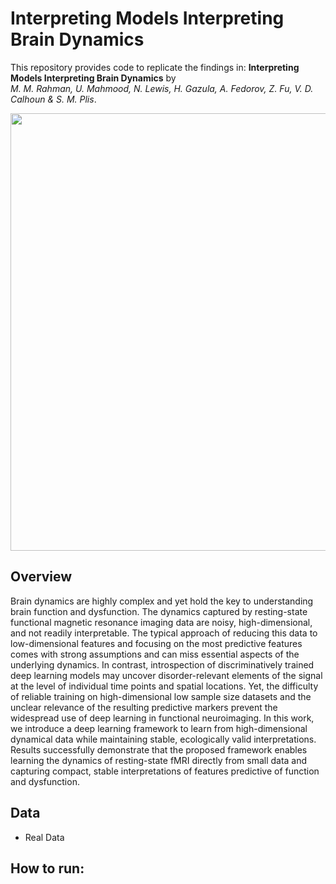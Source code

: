 Interpreting Models Interpreting Brain Dynamics 
=====================
This repository provides code to replicate the findings in:
**Interpreting Models Interpreting Brain Dynamics** by<br/>
*M. M. Rahman, U. Mahmood, N. Lewis, H. Gazula, A. Fedorov, Z. Fu, V. D. Calhoun & S. M. Plis*.

<img src="https://raw.githubusercontent.com/mmrahman21/model_introspection/tree/master/doc/figures/main_diagram.png" width="700">


## Overview
Brain dynamics are highly complex and yet hold the key to understanding brain function and dysfunction. The dynamics captured by resting-state functional magnetic resonance imaging data are noisy, high-dimensional, and not readily interpretable. The typical approach of reducing this data to low-dimensional features and focusing on the most predictive features comes with strong assumptions and can miss essential aspects of the underlying dynamics. In contrast, introspection of discriminatively trained deep learning models may uncover disorder-relevant elements of the signal at the level of individual time points and spatial locations. Yet, the difficulty of reliable training on high-dimensional low sample size datasets and the unclear relevance of the resulting predictive markers prevent the widespread use of deep learning in functional neuroimaging. In this work, we introduce a deep learning framework to learn from high-dimensional dynamical data while maintaining stable, ecologically valid interpretations. Results successfully demonstrate that the proposed framework enables learning the dynamics of resting-state fMRI directly from small data and capturing compact, stable interpretations of features predictive of function and dysfunction. 


## Data
+ Real Data 


## How to run:
